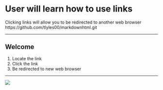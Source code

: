 <!DOCTYPE html>
<html lang="en">
<body>

<h1>User will learn how to use links</h1>
<p>Clicking links will allow you to be redirected to another web browser https://github.com/tlyles00/markdownhtml.git</p>
<hr />
</body>
</html>
<h2>Welcome</h2>
<ol>
  <li>Locate the link</li>
  <li>Click the link</li>
  <li>Be redirected to new web browser</li>
</ol>
<hr />
<image src="https://cdn.britannica.com/16/170816-050-0FB450D3/Brain-illustration.jpg"



